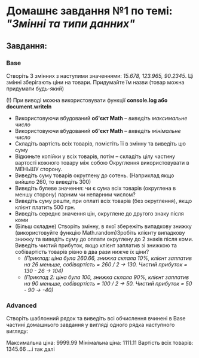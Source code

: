# Домашнє завдання №1 по темі: *"Змінні та типи данних"*

## Завдання: 
### Base
Створіть 3 змінних з наступими значеннями: *15.678, 123.965, 90.2345*. Ці змінні зберігають ціни на товари. Придумайте їм назви (товар можна придумати будь-який)

(!) При виводі можна використовувати функції **console.log або document.writeln**
- Використовуючи вбудований **об'єкт Math** – *виведіть максимальне число*
- Використовуючи вбудований **об'єкт Math** – *виведіть мінімальне число*
- Складіть вартість всіх товарів, помістіть її в змінну та виведіть цю суму
- Відкиньте копійки у всіх товарів, потім – складіть цілу частину вартості кожного товару між собою Округлення використовувати в МЕНЬШУ сторону.
- Виведіть суму товарів округлену до сотень. (Наприклад якщо вийшло 260, то виведіть 300)
- Виведіть булеве значення: чи є сума всіх товарів (округлена в меншу сторону) парним чи непарним числом?
- Виведіть суму решти, при оплаті всіх товарів (без округлення), якщо клієнт платить 500 грн.
- Виведіть середнє значення цін, округлене до другого знаку після коми
- (Більш складне) Створіть змінну, в якої збережіть випадкову знижку (використовуйте функцію Math.random)Зробіть клієнту випадкову знижку та виведіть суму до оплати округлену до 2 знаків після коми. Виведіть чистий прибуток, якщо клієнт заплатив зі знижкою та собівартість товарів рівно в два рази нижче їх ціни?
    - *(Приклад: ціна була 260.66, знижка склала 10%, клієнт заплатив на 26 меньше, собівартість = 260 / 2 -> 130. Чистий прибуток = 130 - 26 -> 104)* 
    - *(Приклад 2: ціна була 100, знижка склала 90%, клієнт заплатив на 90 меньше, собівартість = 100 / 2 -> 50. Чистий прибуток = 50 - 90 -> -40)*
### Advanced
Створіть шаблонний рядок та виведіть всі обчислення вчинені в Base частині домашнього завдання у вигляді одного рядка наступного вигляду:

Максимальна ціна: 9999.99
Мінімальна ціна: 1111.11
Вартість всіх товарів: 1345.66
...і так далі 